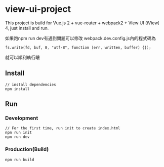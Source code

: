 # view-ui-project

This project is build for Vue.js 2 + vue-router + webpack2 + View UI (iView) 4, just install and run.

如果跑npm run dev有遇到問題可以修改 webpack.dev.config.js內的程式碼為

```
fs.write(fd, buf, 0, "utf-8", function (err, written, buffer) {});
```

就可以順利執行瞜

## Install
```bush
// install dependencies
npm install
```
## Run
### Development
```bush
// For the first time, run init to create index.html
npm run init
npm run dev
```
### Production(Build)
```bush
npm run build
```

